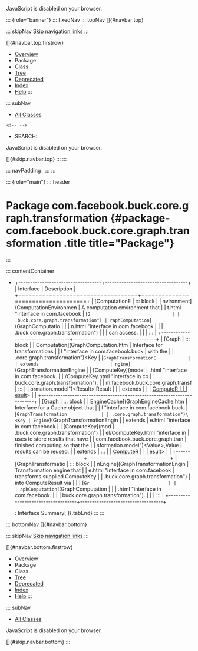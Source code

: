 <div>

JavaScript is disabled on your browser.

</div>

::: {role="banner"}
::: fixedNav
::: topNav
[]{#navbar.top}

::: skipNav
[Skip navigation links](#skip.navbar.top "Skip navigation links")
:::

[]{#navbar.top.firstrow}

-   [Overview](../../../../../../index.html)
-   Package
-   Class
-   [Tree](package-tree.html)
-   [Deprecated](../../../../../../deprecated-list.html)
-   [Index](../../../../../../index-all.html)
-   [Help](../../../../../../help-doc.html)
:::

::: subNav
-   [All Classes](../../../../../../allclasses.html)

```{=html}
<!-- -->
```
-   SEARCH:

<div>

<div>

JavaScript is disabled on your browser.

</div>

</div>

[]{#skip.navbar.top}
:::
:::

::: navPadding
 
:::
:::

::: {role="main"}
::: header
# Package com.facebook.buck.core.graph.transformation {#package-com.facebook.buck.core.graph.transformation .title title="Package"}
:::

::: contentContainer
-   +-----------------------------------+-----------------------------------+
    | Interface                         | Description                       |
    +===================================+===================================+
    | [ComputationE                     | ::: block                         |
    | nvironment](ComputationEnvironmen | A computation environment that    |
    | t.html "interface in com.facebook | [`G                               |
    | .buck.core.graph.transformation") | raphComputation`](GraphComputatio |
    |                                   | n.html "interface in com.facebook |
    |                                   | .buck.core.graph.transformation") |
    |                                   | can access.                       |
    |                                   | :::                               |
    +-----------------------------------+-----------------------------------+
    | [Graph                            | ::: block                         |
    | Computation](GraphComputation.htm | Interface for transformations     |
    | l "interface in com.facebook.buck | with the                          |
    | .core.graph.transformation")\<Key | [`GraphTransformationE            |
    | extends                           | ngine`](GraphTransformationEngine |
    | [ComputeKey](model                | .html "interface in com.facebook. |
    | /ComputeKey.html "interface in co | buck.core.graph.transformation"). |
    | m.facebook.buck.core.graph.transf | :::                               |
    | ormation.model")\<Result\>,​Result |                                   |
    | extends                           |                                   |
    | [ComputeR                         |                                   |
    | esult](model/ComputeResult.html " |                                   |
    | interface in com.facebook.buck.co |                                   |
    | re.graph.transformation.model")\> |                                   |
    +-----------------------------------+-----------------------------------+
    | [Graph                            | ::: block                         |
    | EngineCache](GraphEngineCache.htm | Interface for a Cache object that |
    | l "interface in com.facebook.buck | [`GraphTransformation             |
    | .core.graph.transformation")\<Key | Engine`](GraphTransformationEngin |
    | extends                           | e.html "interface in com.facebook |
    | [ComputeKey](mod                  | .buck.core.graph.transformation") |
    | el/ComputeKey.html "interface in  | uses to store results that have   |
    | com.facebook.buck.core.graph.tran | finished computing so that the    |
    | sformation.model")\<Value\>,​Value | results can be reused.            |
    | extends                           | :::                               |
    | [ComputeR                         |                                   |
    | esult](model/ComputeResult.html " |                                   |
    | interface in com.facebook.buck.co |                                   |
    | re.graph.transformation.model")\> |                                   |
    +-----------------------------------+-----------------------------------+
    | [GraphTransformatio               | ::: block                         |
    | nEngine](GraphTransformationEngin | Transformation engine that        |
    | e.html "interface in com.facebook | transforms supplied ComputeKey    |
    | .buck.core.graph.transformation") | into ComputeResult via            |
    |                                   | [`Gr                              |
    |                                   | aphComputation`](GraphComputation |
    |                                   | .html "interface in com.facebook. |
    |                                   | buck.core.graph.transformation"). |
    |                                   | :::                               |
    +-----------------------------------+-----------------------------------+

    : Interface Summary[ ]{.tabEnd}
:::
:::

::: bottomNav
[]{#navbar.bottom}

::: skipNav
[Skip navigation links](#skip.navbar.bottom "Skip navigation links")
:::

[]{#navbar.bottom.firstrow}

-   [Overview](../../../../../../index.html)
-   Package
-   Class
-   [Tree](package-tree.html)
-   [Deprecated](../../../../../../deprecated-list.html)
-   [Index](../../../../../../index-all.html)
-   [Help](../../../../../../help-doc.html)
:::

::: subNav
-   [All Classes](../../../../../../allclasses.html)

<div>

<div>

JavaScript is disabled on your browser.

</div>

</div>

[]{#skip.navbar.bottom}
:::
